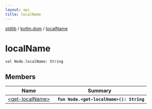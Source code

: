 ```yaml
---
layout: api
title: localName
---
```

[stdlib](../../index.md) / [kotlin.dom](../index.md) / [localName](index.md)

# localName

```
val Node.localName: String
```

## Members

| Name | Summary |
|------|---------|
|[&lt;get-localName&gt;](_get-localName_.md)|&nbsp;&nbsp;**`fun Node.<get-localName>(): String`**<br>|
